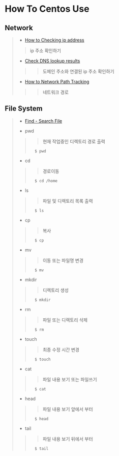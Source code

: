 # How To Centos Use


## Network
>  - [How to Checking ip address](./how_to_checking_ip_address.md)  
>  > ip 주소 확인하기
>
>  - [Check DNS lookup results](./check_dns_lookup_results.md)
>  >  > 도메인 주소와 연결된 ip 주소 확인하기
>
>  - [How to Network Path Tracking](./how_to_network_path_tracking.md)
>  >  > 네트워크 경로 
>

## File System
>  - [Find - Search File](./search_file.md) 
>
>  - pwd
>  >  >현재 작업중인 디렉토리 경로 출력
>  >```
>  >   $ pwd
>  >```
>
>  - cd
>  >  >경로이동
>  >```
>  >   $ cd /home
>  >```
>
>  - ls
>  >  >파일 및 디렉토리 목록 출력
>  >```
>  >   $ ls
>  >```
>
>  - cp
>  >  >복사
>  >```
>  >   $ cp
>  >```
>
>  - mv
>  >  >이동 또는 파일명 변경
>  >```
>  >   $ mv
>  >```
>
>  - mkdir
>  >  >디렉토리 생성
>  >```
>  >   $ mkdir
>  >```
>
>  - rm
>  >  >파일 또는 디렉토리 삭제
>  >```
>  >   $ rm
>  >```
>
>  - touch
>  >  >최종 수정 시간 변경
>  >```
>  >   $ touch
>  >```
>
>  - cat
>  >  >파일 내용 보기 또는 파일쓰기
>  >```
>  >   $ cat
>  >```
>
>  - head
>  >  >파일 내용 보기 앞에서 부터
>  >```
>  >   $ head
>  >```
>
>  - tail
>  >  >파일 내용 보기 뒤에서 부터
>  >```
>  >   $ tail
>  >```
>






